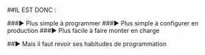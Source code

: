 ##IL EST DONC :

###► Plus simple à programmer
###► Plus simple à configurer en production
###► Plus facile à faire monter en charge

##► Mais il faut revoir ses habitudes de programmation
